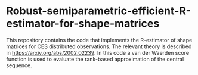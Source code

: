 # Robust-semiparametric-efficient-R-estimator-for-shape-matrices
This repository contains the code that implements the R-estimator of shape matrices for CES distributed observations. The relevant theory is described in https://arxiv.org/abs/2002.02239. In this code a van der Waerden score function is used to evaluate the rank-based approximation of the central sequence.
